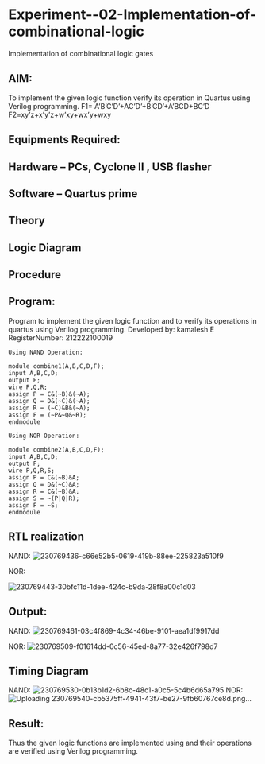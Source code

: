 # Experiment--02-Implementation-of-combinational-logic
Implementation of combinational logic gates
 
## AIM:
To implement the given logic function verify its operation in Quartus using Verilog programming.
 F1= A’B’C’D’+AC’D’+B’CD’+A’BCD+BC’D
F2=xy’z+x’y’z+w’xy+wx’y+wxy
 
 
 
## Equipments Required:
## Hardware – PCs, Cyclone II , USB flasher
## Software – Quartus prime


## Theory
 

## Logic Diagram
## Procedure
## Program:
Program to implement the given logic function and to verify its operations in quartus using Verilog programming.
Developed by: kamalesh E 
RegisterNumber: 212222100019 

```
Using NAND Operation:

module combine1(A,B,C,D,F);
input A,B,C,D;
output F;
wire P,Q,R;
assign P = C&(~B)&(~A);
assign Q = D&(~C)&(~A);
assign R = (~C)&B&(~A);
assign F = (~P&~Q&~R);
endmodule

Using NOR Operation:

module combine2(A,B,C,D,F);
input A,B,C,D;
output F;
wire P,Q,R,S;
assign P = C&(~B)&A;
assign Q = D&(~C)&A;
assign R = C&(~B)&A;
assign S = ~(P|Q|R);
assign F = ~S;
endmodule
```

## RTL realization
NAND:
![230769436-c66e52b5-0619-419b-88ee-225823a510f9](https://github.com/kamalesh2509/Experiment--02-Implementation-of-combinational-logic-/assets/120444689/d835c462-9707-4b6d-8960-344b27ce58e6)

NOR:

![230769443-30bfc11d-1dee-424c-b9da-28f8a00c1d03](https://github.com/kamalesh2509/Experiment--02-Implementation-of-combinational-logic-/assets/120444689/81b5f1ec-c0c5-41b6-bcf4-1f2573096c18)


## Output:
NAND:
![230769461-03c4f869-4c34-46be-9101-aea1df9917dd](https://github.com/kamalesh2509/Experiment--02-Implementation-of-combinational-logic-/assets/120444689/570d888f-7b1b-49bd-841c-26158d105464)

NOR:
![230769509-f01614dd-0c56-45ed-8a77-32e426f798d7](https://github.com/kamalesh2509/Experiment--02-Implementation-of-combinational-logic-/assets/120444689/205260d2-20d7-42c9-a831-5389811a75fc)

## Timing Diagram
NAND:
![230769530-0b13b1d2-6b8c-48c1-a0c5-5c4b6d65a795](https://github.com/kamalesh2509/Experiment--02-Implementation-of-combinational-logic-/assets/120444689/9a0df440-d193-4ca4-ab5f-253cd42c32e1)
NOR:
![Uploading 230769540-cb5375ff-4941-43f7-be27-9fb60767ce8d.png…]()

## Result:
Thus the given logic functions are implemented using  and their operations are verified using Verilog programming.
